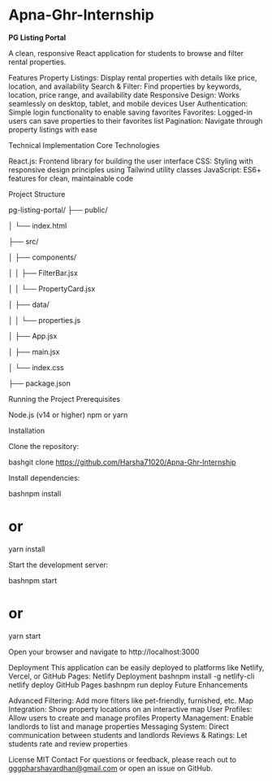 # Apna-Ghr-Internship

**PG Listing Portal**

A clean, responsive React application for students to browse and filter rental properties.

Features
Property Listings: Display rental properties with details like price, location, and availability
Search & Filter: Find properties by keywords, location, price range, and availability date
Responsive Design: Works seamlessly on desktop, tablet, and mobile devices
User Authentication: Simple login functionality to enable saving favorites
Favorites: Logged-in users can save properties to their favorites list
Pagination: Navigate through property listings with ease

Technical Implementation
Core Technologies

React.js: Frontend library for building the user interface
CSS: Styling with responsive design principles using Tailwind utility classes
JavaScript: ES6+ features for clean, maintainable code

Project Structure

pg-listing-portal/
├── public/

│   └── index.html   

├── src/

│   ├── components/

│   │   ├── FilterBar.jsx  

│   │   └── PropertyCard.jsx  

│   ├── data/

│   │   └── properties.js 

│   ├── App.jsx    

│   ├── main.jsx   

│   └── index.css 

├── package.json  


Running the Project
Prerequisites

Node.js (v14 or higher)
npm or yarn

Installation

Clone the repository:

bashgit clone https://github.com/Harsha71020/Apna-Ghr-Internship

Install dependencies:

bashnpm install
# or 
yarn install

Start the development server:

bashnpm start
# or
yarn start

Open your browser and navigate to http://localhost:3000

Deployment
This application can be easily deployed to platforms like Netlify, Vercel, or GitHub Pages:
Netlify Deployment
bashnpm install -g netlify-cli
netlify deploy
GitHub Pages
bashnpm run deploy
Future Enhancements

Advanced Filtering: Add more filters like pet-friendly, furnished, etc.
Map Integration: Show property locations on an interactive map
User Profiles: Allow users to create and manage profiles
Property Management: Enable landlords to list and manage properties
Messaging System: Direct communication between students and landlords
Reviews & Ratings: Let students rate and review properties

License
MIT
Contact
For questions or feedback, please reach out to gggpharshavardhan@gmail.com or open an issue on GitHub.

